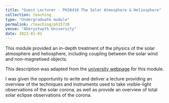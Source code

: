 ```yaml
---
title: "Guest Lecturer - PH38410 The Solar Atmosphere & Heliosphere"
collection: teaching
type: "Undergraduate module"
permalink: /teaching/ph15720
venue: "Aberystwyth University"
date: 2023-01-01
---
```


This module provided an in-depth treatment of the physics of the solar atmosphere and heliosphere, including coupling between the solar wind and non-magnetised objects.

This description was adapted from the <a href="https://www.aber.ac.uk/en/modules/2023/PH38410/" target="_blank">university webpage</a> for this module.

I was given the opportunity to write and deliver a lecture providing an overview of the techniques and instruments used to take visible-light observations of the solar corona, as well as provide an overview of total solar eclipse observations of the corona.